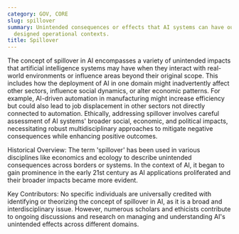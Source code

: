 ```yaml
---
category: GOV, CORE
slug: spillover
summary: Unintended consequences or effects that AI systems can have outside of their
  designed operational contexts.
title: Spillover
---
```


The concept of spillover in AI encompasses a variety of unintended impacts that artificial intelligence systems may have when they interact with real-world environments or influence areas beyond their original scope. This includes how the deployment of AI in one domain might inadvertently affect other sectors, influence social dynamics, or alter economic patterns. For example, AI-driven automation in manufacturing might increase efficiency but could also lead to job displacement in other sectors not directly connected to automation. Ethically, addressing spillover involves careful assessment of AI systems' broader social, economic, and political impacts, necessitating robust multidisciplinary approaches to mitigate negative consequences while enhancing positive outcomes.

Historical Overview: The term 'spillover' has been used in various disciplines like economics and ecology to describe unintended consequences across borders or systems. In the context of AI, it began to gain prominence in the early 21st century as AI applications proliferated and their broader impacts became more evident.

Key Contributors: No specific individuals are universally credited with identifying or theorizing the concept of spillover in AI, as it is a broad and interdisciplinary issue. However, numerous scholars and ethicists contribute to ongoing discussions and research on managing and understanding AI's unintended effects across different domains.